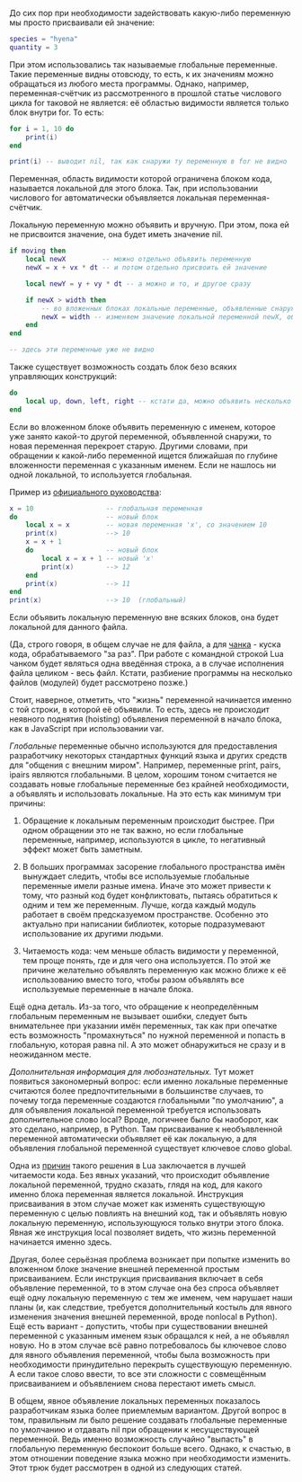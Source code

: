 До сих пор при необходимости задействовать какую-либо переменную мы просто присваивали ей значение:

```lua
species = "hyena"
quantity = 3
```

При этом использовались так называемые глобальные переменные. Такие переменные видны отовсюду, то есть, к их значениям можно обращаться из любого места программы. Однако, например, переменная-счётчик из рассмотренного в прошлой статье числового цикла for таковой не является: её областью видимости является только блок внутри for. То есть:

```lua
for i = 1, 10 do
    print(i)
end

print(i) -- выводит nil, так как снаружи ту переменную в for не видно
```

Переменная, область видимости которой ограничена блоком кода, называется локальной для этого блока. Так, при использовании числового for автоматически объявляется локальная переменная-счётчик.

Локальную переменную можно объявить и вручную. При этом, пока ей не присвоится значение, она будет иметь значение nil.

```lua
if moving then
    local newX         -- можно отдельно объявить переменную
    newX = x + vx * dt -- и потом отдельно присвоить ей значение

    local newY = y + vy * dt -- а можно и то, и другое сразу

    if newX > width then
        -- во вложенных блоках локальные переменные, объявленные снаружи, тоже доступны
        newX = width -- изменяем значение локальной переменной newX, объявленной выше
    end
end

-- здесь эти переменные уже не видно
```

Также существует возможность создать блок безо всяких управляющих конструкций:

```lua
do
    local up, down, left, right -- кстати да, можно объявить несколько переменных сразу
end
```

Если во вложенном блоке объявить переменную с именем, которое уже занято какой-то другой переменной, объявленной снаружи, то новая переменная перекроет старую. Другими словами, при обращении к какой-либо переменной ищется ближайшая по глубине вложенности переменная с указанным именем. Если не нашлось ни одной локальной, то используется глобальная.

Пример из [официального руководства](http://www.lua.org/manual/5.3/manual.html#3.5):

```lua
x = 10                  -- глобальная переменная
do                      -- новый блок
    local x = x         -- новая переменная 'x', со значением 10
    print(x)            --> 10
    x = x + 1
    do                  -- новый блок
        local x = x + 1 -- новый 'x'
        print(x)        --> 12
    end
    print(x)            --> 11
end
print(x)                --> 10  (глобальный)
```

Если объявить локальную переменную вне всяких блоков, она будет локальной для данного файла.

(Да, строго говоря, в общем случае не для файла, а для [чанка](http://www.lua.org/pil/1.1.html) - куска кода, обрабатываемого "за раз". При работе с командной строкой Lua чанком будет являться одна введённая строка, а в случае исполнения файла целиком - весь файл. Кстати, разбиение программы на несколько файлов (модулей) будет рассмотрено позже.)

Стоит, наверное, отметить, что "жизнь" переменной начинается именно с той строки, в которой её объявили. То есть, здесь не происходит неявного поднятия (hoisting) объявления переменной в начало блока, как в JavaScript при использовании var.

_Глобальные_ переменные обычно используются для предоставления разработчику некоторых стандартных функций языка и других средств для "общения с внешним миром". Например, переменные print, pairs, ipairs являются глобальными. В целом, хорошим тоном считается не создавать новые глобальные переменные без крайней необходимости, а объявлять и использовать локальные. На это есть как минимум три причины:

1. Обращение к локальным переменным происходит быстрее. При одном обращении это не так важно, но если глобальные переменные, например, используются в цикле, то негативный эффект может быть заметным.

2. В больших программах засорение глобального пространства имён вынуждает следить, чтобы все используемые глобальные переменные имели разные имена. Иначе это может привести к тому, что разный код будет конфликтовать, пытаясь обратиться к одним и тем же переменным. Лучше, когда каждый модуль работает в своём предсказуемом пространстве. Особенно это актуально при написании библиотек, которые подразумевают использование их другими людьми.

3. Читаемость кода: чем меньше область видимости у переменной, тем проще понять, где и для чего она используется. По этой же причине желательно объявлять переменную как можно ближе к её использованию вместо того, чтобы разом объявлять все используемые переменные в начале блока.

Ещё одна деталь. Из-за того, что обращение к неопределённым глобальным переменным не вызывает ошибки, следует быть внимательнее при указании имён переменных, так как при опечатке есть возможность "промахнуться" по нужной переменной и попасть в глобальную, которая равна nil. А это может обнаружиться не сразу и в неожиданном месте.

_Дополнительная информация для любознательных._ Тут может появиться закономерный вопрос: если именно локальные переменные считаются более предпочтительными в большинстве случаев, то почему тогда переменные создаются глобальными "по умолчанию", а для объявления локальной переменной требуется использовать дополнительное слово local? Вроде, логичнее было бы наоборот, как это сделано, например, в Python. Там присваивание к необъявленной переменной автоматически объявляет её как локальную, а для объявления глобальной переменной существует ключевое слово global.

Одна из [причин](http://lua-users.org/wiki/LocalByDefault) такого решения в Lua заключается в лучшей читаемости кода. Без явных указаний, что происходит объявление локальной переменной, трудно сказать, глядя на код, для какого именно блока переменная является локальной. Инструкция присваивания в этом случае может как изменять существующую переменную с целью повлиять на внешний код, так и объявлять новую локальную переменную, использующуюся только внутри этого блока. Явная же инструкция local позволяет видеть, что жизнь переменной начинается именно здесь.

Другая, более серьёзная проблема возникает при попытке изменить во вложенном блоке значение внешней переменной простым присваиванием. Если инструкция присваивания включает в себя объявление переменной, то в этом случае она без спроса объявляет ещё одну локальную переменную с тем же именем, чем нарушает наши планы (и, как следствие, требуется дополнительный костыль для явного изменения значения внешней переменной, вроде nonlocal в Python). Ещё есть вариант - допустить, чтобы при существовании внешней переменной с указанным именем язык обращался к ней, а не объявлял новую. Но в этом случае всё равно потребовалось бы ключевое слово для явного объявления переменной, чтобы была возможность при необходимости принудительно перекрыть существующую переменную. А если такое слово ввести, то все эти сложности с совмещённым присваиванием и объявлением снова перестают иметь смысл.

В общем, явное объявление локальных переменных показалось разработчикам языка более приемлемым вариантом. Другой вопрос в том, правильным ли было решение создавать глобальные переменные по умолчанию и отдавать nil при обращении к несуществующей переменной. Ведь именно возможность случайно "выпасть" в глобальную переменную беспокоит больше всего. Однако, к счастью, в этом отношении поведение языка можно при необходимости изменить. Этот трюк будет рассмотрен в одной из следующих статей.
